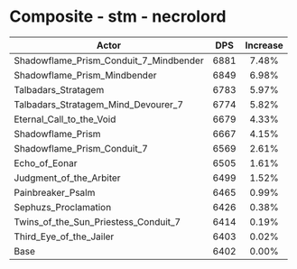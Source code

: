 # Composite - stm - necrolord
| Actor | DPS | Increase |
|---|:---:|:---:|
|Shadowflame_Prism_Conduit_7_Mindbender|6881|7.48%|
|Shadowflame_Prism_Mindbender|6849|6.98%|
|Talbadars_Stratagem|6783|5.97%|
|Talbadars_Stratagem_Mind_Devourer_7|6774|5.82%|
|Eternal_Call_to_the_Void|6679|4.33%|
|Shadowflame_Prism|6667|4.15%|
|Shadowflame_Prism_Conduit_7|6569|2.61%|
|Echo_of_Eonar|6505|1.61%|
|Judgment_of_the_Arbiter|6499|1.52%|
|Painbreaker_Psalm|6465|0.99%|
|Sephuzs_Proclamation|6426|0.38%|
|Twins_of_the_Sun_Priestess_Conduit_7|6414|0.19%|
|Third_Eye_of_the_Jailer|6403|0.02%|
|Base|6402|0.00%|
